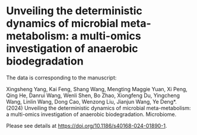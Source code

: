 # Unveiling the deterministic dynamics of microbial meta-metabolism: a multi-omics investigation of anaerobic biodegradation

The data is corresponding to the manuscript:

Xingsheng Yang, Kai Feng, Shang Wang, Mengting Maggie Yuan, Xi Peng, Qing He, Danrui Wang, Wenli Shen, Bo Zhao, Xiongfeng Du, Yingcheng Wang, Linlin Wang, Dong Cao, Wenzong Liu, Jianjun Wang, Ye Deng*. (2024) Unveiling the deterministic dynamics of microbial meta-metabolism: a multi-omics investigation of anaerobic biodegradation. Microbiome.

Please see details at https://doi.org/10.1186/s40168-024-01890-1.

